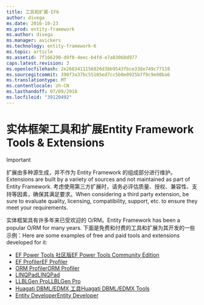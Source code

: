 ```yaml
---
title: 工具和扩展-EF6
author: divega
ms.date: 2016-10-23
ms.prod: entity-framework
ms.author: divega
ms.manager: avickers
ms.technology: entity-framework-6
ms.topic: article
ms.assetid: 7f166290-d9f0-4eec-b4fd-e7a83068d977
caps.latest.revision: 3
ms.openlocfilehash: 2e2683411156926d3bb9543fbce338e749c77110
ms.sourcegitcommit: 390f3a37bc55105ed7cc5b0e0925b7f9c9e80ba6
ms.translationtype: MT
ms.contentlocale: zh-CN
ms.lasthandoff: 07/09/2018
ms.locfileid: "39120492"
---
```

# <a name="entity-framework-tools--extensions"></a><span data-ttu-id="123bf-102">实体框架工具和扩展</span><span class="sxs-lookup"><span data-stu-id="123bf-102">Entity Framework Tools & Extensions</span></span>
> [!IMPORTANT]  
> <span data-ttu-id="123bf-103">扩展由多种源生成，并不作为 Entity Framework 的组成部分进行维护。</span><span class="sxs-lookup"><span data-stu-id="123bf-103">Extensions are built by a variety of sources and not maintained as part of Entity Framework.</span></span> <span data-ttu-id="123bf-104">考虑使用第三方扩展时，请务必评估质量、授权、兼容性、支持等因素，确保其满足要求。</span><span class="sxs-lookup"><span data-stu-id="123bf-104">When considering a third party extension, be sure to evaluate quality, licensing, compatibility, support, etc. to ensure they meet your requirements.</span></span>

<span data-ttu-id="123bf-105">实体框架具有许多年来已受欢迎的 O/RM。</span><span class="sxs-lookup"><span data-stu-id="123bf-105">Entity Framework has been a popular O/RM for many years.</span></span> <span data-ttu-id="123bf-106">下面是免费和付费的工具和扩展为其开发的一些示例：</span><span class="sxs-lookup"><span data-stu-id="123bf-106">Here are some examples of free and paid tools and extensions developed for it:</span></span>    

- [<span data-ttu-id="123bf-107">EF Power Tools 社区版</span><span class="sxs-lookup"><span data-stu-id="123bf-107">EF Power Tools Community Edition</span></span>](https://marketplace.visualstudio.com/items?itemName=ErikEJ.EntityFramework6PowerToolsCommunityEdition)
- [<span data-ttu-id="123bf-108">EF Profiler</span><span class="sxs-lookup"><span data-stu-id="123bf-108">EF Profiler</span></span>](https://efprof.com)  
- [<span data-ttu-id="123bf-109">ORM Profiler</span><span class="sxs-lookup"><span data-stu-id="123bf-109">ORM Profiler</span></span>](https://www.ormprofiler.com)  
- [<span data-ttu-id="123bf-110">LINQPad</span><span class="sxs-lookup"><span data-stu-id="123bf-110">LINQPad</span></span>](https://www.linqpad.net)  
- [<span data-ttu-id="123bf-111">LLBLGen Pro</span><span class="sxs-lookup"><span data-stu-id="123bf-111">LLBLGen Pro</span></span>](https://www.llblgen.com)  
- [<span data-ttu-id="123bf-112">Huagati DBML/EDMX 工具</span><span class="sxs-lookup"><span data-stu-id="123bf-112">Huagati DBML/EDMX Tools</span></span>](https://www.huagati.com/dbmltools)  
- [<span data-ttu-id="123bf-113">Entity Developer</span><span class="sxs-lookup"><span data-stu-id="123bf-113">Entity Developer</span></span>](https://www.devart.com/entitydeveloper)  
